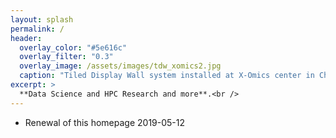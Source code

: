 ```yaml
---
layout: splash
permalink: /
header:
  overlay_color: "#5e616c"
  overlay_filter: "0.3"
  overlay_image: /assets/images/tdw_xomics2.jpg
  caption: "Tiled Display Wall system installed at X-Omics center in Chikushi campus, Khushu University."
excerpt: >
  **Data Science and HPC Research and more**.<br />
---
```


- Renewal of this homepage 2019-05-12